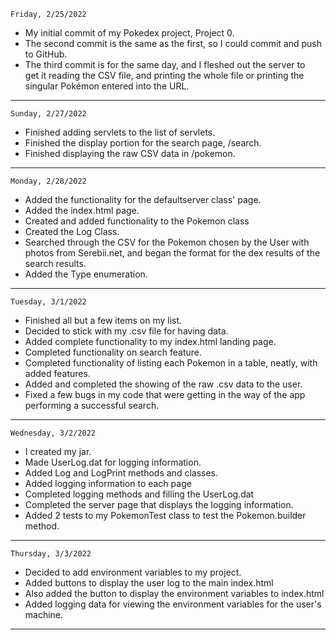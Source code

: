 ```
Friday, 2/25/2022
```
<ul>
<li>My initial commit of my Pokedex project, Project 0.
<li>The second commit is the same as the first, so I could commit and push to GitHub.
<li>The third commit is for the same day, and I fleshed out the server to<br>
get it reading the CSV file, and printing the whole file or printing the<br>
singular Pok&eacute;mon entered into the URL.
</ul>
<hr>

```
Sunday, 2/27/2022
```
<ul>
<li>Finished adding servlets to the list of servlets.</li>
<li>Finished the display portion for the search page, /search.</li>
<li>Finished displaying the raw CSV data in /pokemon.</li>
</ul>
<hr>

```
Monday, 2/28/2022
```
<ul>
<li>Added the functionality for the defaultserver class' page.</li>
<li>Added the index.html page.</li>
<li>Created and added functionality to the Pokemon class</li>
<li>Created the Log Class.</li>
<li>Searched through the CSV for the Pokemon chosen by the User with
photos from Serebii.net, and began the format for the dex results of the
search results.</li>
<li>Added the Type enumeration.
</li>
</ul>
<hr>

```
Tuesday, 3/1/2022
```
<ul>
<li>Finished all but a few items on my list.</li>
<li>Decided to stick with my .csv file for having data.</li>
<li>Added complete functionality to my index.html landing page.</li>
<li>Completed functionality on search feature.</li>
<li>Completed functionality of listing each Pokemon
    in a table, neatly, with added features.</li>
<li>Added and completed the showing of the raw .csv data to the user.</li>
<li>Fixed a few bugs in my code that were getting in the way
    of the app performing a successful search.</li>
</ul>
<hr>

```
Wednesday, 3/2/2022
```
<ul>
<li>I created my jar.</li>
<li>Made UserLog.dat for logging information.</li>
<li>Added Log and LogPrint methods and classes.</li>
<li>Added logging information to each page</li>
<li>Completed logging methods and filling the UserLog.dat</li>
<li>Completed the server page that displays the logging information.</li>
<li>Added 2 tests to my PokemonTest class to test the Pokemon.builder method.</li>
</ul>
<hr>

```
Thursday, 3/3/2022
```
<ul>
<li>Decided to add environment variables to my project.</li>
<li>Added buttons to display the user log to the main index.html</li>
<li>Also added the button to display the environment variables to index.html</li>
<li>Added logging data for viewing the environment variables for the user's machine.</li>
</ul>
<hr>


